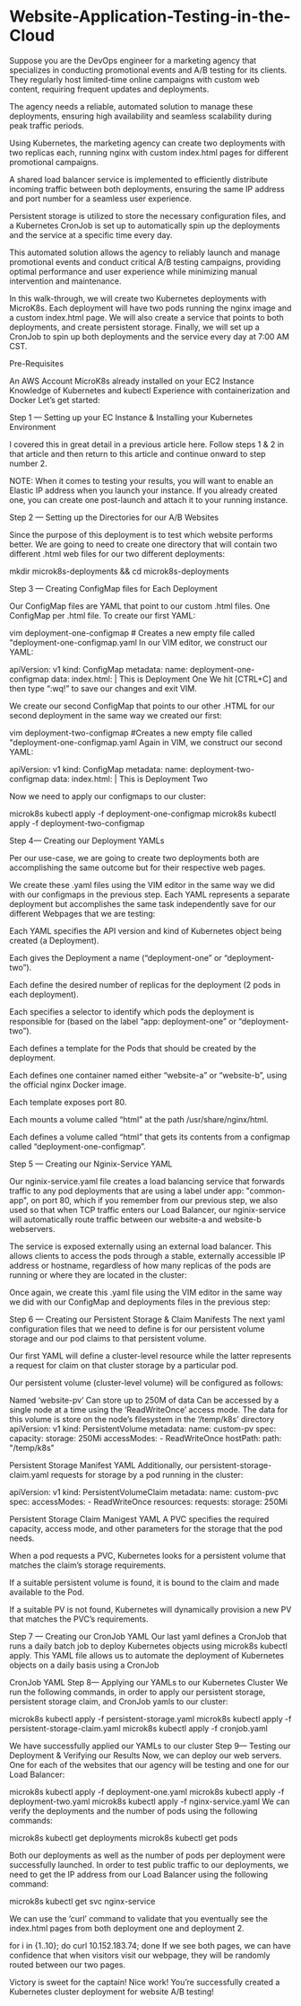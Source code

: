 # Website-Application-Testing-in-the-Cloud

Suppose you are the DevOps engineer for a marketing agency that specializes in conducting promotional events and A/B testing for its clients. They regularly host limited-time online campaigns with custom web content, requiring frequent updates and deployments.

The agency needs a reliable, automated solution to manage these deployments, ensuring high availability and seamless scalability during peak traffic periods.

Using Kubernetes, the marketing agency can create two deployments with two replicas each, running nginx with custom index.html pages for different promotional campaigns.

A shared load balancer service is implemented to efficiently distribute incoming traffic between both deployments, ensuring the same IP address and port number for a seamless user experience.

Persistent storage is utilized to store the necessary configuration files, and a Kubernetes CronJob is set up to automatically spin up the deployments and the service at a specific time every day.

This automated solution allows the agency to reliably launch and manage promotional events and conduct critical A/B testing campaigns, providing optimal performance and user experience while minimizing manual intervention and maintenance.

In this walk-through, we will create two Kubernetes deployments with MicroK8s. Each deployment will have two pods running the nginx image and a custom index.html page. We will also create a service that points to both deployments, and create persistent storage. Finally, we will set up a CronJob to spin up both deployments and the service every day at 7:00 AM CST.

Pre-Requisites

An AWS Account
MicroK8s already installed on your EC2 Instance
Knowledge of Kubernetes and kubectl
Experience with containerization and Docker
Let’s get started:

Step 1 — Setting up your EC Instance & Installing your Kubernetes Environment

I covered this in great detail in a previous article here. Follow steps 1 & 2 in that article and then return to this article and continue onward to step number 2.

NOTE: When it comes to testing your results, you will want to enable an Elastic IP address when you launch your instance. If you already created one, you can create one post-launch and attach it to your running instance.

Step 2 — Setting up the Directories for our A/B Websites

Since the purpose of this deployment is to test which website performs better. We are going to need to create one directory that will contain two different .html web files for our two different deployments:

mkdir microk8s-deployments && cd microk8s-deployments

Step 3 — Creating ConfigMap files for Each Deployment

Our ConfigMap files are YAML that point to our custom .html files. One ConfigMap per .html file. To create our first YAML:

vim deployment-one-configmap # Creates a new empty file called "deployment-one-configmap.yaml
In our VIM editor, we construct our YAML:

apiVersion: v1
kind: ConfigMap
metadata:
  name: deployment-one-configmap
data:
  index.html: |
    This is Deployment One
We hit [CTRL+C] and then type “:wq!” to save our changes and exit VIM.


We create our second ConfigMap that points to our other .HTML for our second deployment in the same way we created our first:

vim deployment-two-configmap #Creates a new empty file called "deployment-one-configmap.yaml
Again in VIM, we construct our second YAML:

apiVersion: v1
kind: ConfigMap
metadata:
  name: deployment-two-configmap
data:
  index.html: |
    This is Deployment Two

Now we need to apply our configmaps to our cluster:

microk8s kubectl apply -f deployment-one-configmap
microk8s kubectl apply -f deployment-two-configmap

Step 4— Creating our Deployment YAMLs

Per our use-case, we are going to create two deployments both are accomplishing the same outcome but for their respective web pages.

We create these .yaml files using the VIM editor in the same way we did with our configmaps in the previous step. Each YAML represents a separate deployment but accomplishes the same task independently save for our different Webpages that we are testing:

Each YAML specifies the API version and kind of Kubernetes object being created (a Deployment).

Each gives the Deployment a name (“deployment-one” or “deployment-two”).

Each define the desired number of replicas for the deployment (2 pods in each deployment).

Each specifies a selector to identify which pods the deployment is responsible for (based on the label “app: deployment-one” or “deployment-two”).

Each defines a template for the Pods that should be created by the deployment.

Each defines one container named either “website-a” or “website-b”, using the official nginx Docker image.

Each template exposes port 80.

Each mounts a volume called “html” at the path /usr/share/nginx/html.

Each defines a volume called “html” that gets its contents from a configmap called “deployment-one-configmap”.


Step 5 — Creating our Nginix-Service YAML

Our nginix-service.yaml file creates a load balancing service that forwards traffic to any pod deployments that are using a label under app: "common-app", on port 80, which if you remember from our previous step, we also used so that when TCP traffic enters our Load Balancer, our nginix-service will automatically route traffic between our website-a and website-b webservers.

The service is exposed externally using an external load balancer. This allows clients to access the pods through a stable, externally accessible IP address or hostname, regardless of how many replicas of the pods are running or where they are located in the cluster:

Once again, we create this .yaml file using the VIM editor in the same way we did with our ConfigMap and deployments files in the previous step:


Step 6 — Creating our Persistent Storage & Claim Manifests
The next yaml configuration files that we need to define is for our persistent volume storage and our pod claims to that persistent volume.

Our first YAML will define a cluster-level resource while the latter represents a request for claim on that cluster storage by a particular pod.

Our persistent volume (cluster-level volume) will be configured as follows:

Named ‘website-pv’
Can store up to 250M of data
Can be accessed by a single node at a time using the ‘ReadWriteOnce’ access mode.
The data for this volume is store on the node’s filesystem in the ‘/temp/k8s’ directory
apiVersion: v1
kind: PersistentVolume
metadata:
  name: custom-pv
spec:
  capacity:
    storage: 250Mi
  accessModes:
    - ReadWriteOnce
  hostPath:
    path: "/temp/k8s"

Persistent Storage Manifest YAML
Additionally, our persistent-storage-claim.yaml requests for storage by a pod running in the cluster:

apiVersion: v1
kind: PersistentVolumeClaim
metadata:
  name: custom-pvc
spec:
  accessModes:
    - ReadWriteOnce
  resources:
    requests:
      storage: 250Mi

Persistent Storage Claim Manigest YAML
A PVC specifies the required capacity, access mode, and other parameters for the storage that the pod needs.

When a pod requests a PVC, Kubernetes looks for a persistent volume that matches the claim’s storage requirements.

If a suitable persistent volume is found, it is bound to the claim and made available to the Pod.

If a suitable PV is not found, Kubernetes will dynamically provision a new PV that matches the PVC’s requirements.

Step 7 — Creating our CronJob YAML
Our last yaml defines a CronJob that runs a daily batch job to deploy Kubernetes objects using microk8s kubectl apply. This YAML file allows us to automate the deployment of Kubernetes objects on a daily basis using a CronJob


CronJob YAML
Step 8— Applying our YAMLs to our Kubernetes Cluster
We run the following commands, in order to apply our persistent storage, persistent storage claim, and CronJob yamls to our cluster:

microk8s kubectl apply -f persistent-storage.yaml
microk8s kubectl apply -f persistent-storage-claim.yaml
microk8s kubectl apply -f cronjob.yaml

We have successfully applied our YAMLs to our cluster
Step 9— Testing our Deployment & Verifying our Results
Now, we can deploy our web servers. One for each of the websites that our agency will be testing and one for our Load Balancer:

microk8s kubectl apply -f deployment-one.yaml
microk8s kubectl apply -f deployment-two.yaml
microk8s kubectl apply -f nginx-service.yaml
We can verify the deployments and the number of pods using the following commands:

microk8s kubectl get deployments
microk8s kubectl get pods

Both our deployments as well as the number of pods per deployment were successfully launched.
In order to test public traffic to our deployments, we need to get the IP address from our Load Balancer using the following command:

microk8s kubectl get svc nginx-service

We can use the ‘curl’ command to validate that you eventually see the index.html pages from both deployment one and deployment 2.

for i in {1..10}; do curl 10.152.183.74; done
If we see both pages, we can have confidence that when visitors visit our webpage, they will be randomly routed between our two pages.


Victory is sweet for the captain!
Nice work! You’re successfully created a Kubernetes cluster deployment for website A/B testing!


